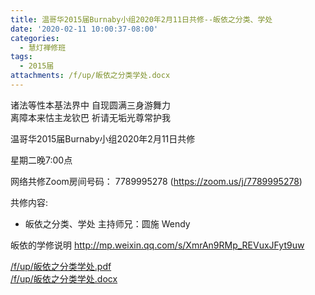 ```yaml
---
title: 温哥华2015届Burnaby小组2020年2月11日共修--皈依之分类、学处
date: '2020-02-11 10:00:37-08:00'
categories:
  - 慧灯禅修班
tags:
  - 2015届
attachments: /f/up/皈依之分类学处.docx
---
```

诸法等性本基法界中 自现圆满三身游舞力   
离障本来怙主龙钦巴 祈请无垢光尊常护我

温哥华2015届Burnaby小组2020年2月11日共修 

星期二晚7:00点 

网络共修Zoom房间号码： 7789995278 (<https://zoom.us/j/7789995278>)

共修内容: 

- 皈依之分类、学处
主持师兄：圆施 Wendy

皈依的学修说明 <http://mp.weixin.qq.com/s/XmrAn9RMp_REVuxJFyt9uw>

[/f/up/皈依之分类学处.pdf](http://huidengchanxiu.net/hdv/f/up/皈依之分类学处.pdf)  
[/f/up/皈依之分类学处.docx](http://huidengchanxiu.net/hdv/f/up/皈依之分类学处.docx)


